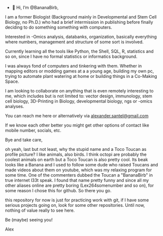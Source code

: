 - 👋 Hi, I’m @BananaBirb,

I am a former Biologist (Background mainly in Developmental and Stem Cell Biology, no Ph.D.) who had a brief intermission in publishing before finally deciding to do
something something with computers. 

Interested in -Omics analysis, databanks, organization, basically everything where numbers, management and structure of some sort is involved. 

Currently learning all the tools like Python, the Shell, SQL, R, statistics and so on, since I have no formal statistics or informatics background. 

I was always fond of computers and tinkering with them. Whether in mapping editors or modding games at a a young age, building my own pc, trying to automate plant watering at home or building things in a Co-Making Space.

I am looking to collaborate on anything that is even remotely interesting to me, which includes but is not limited to: vector design, immunology, stem cell biology, 3D-Printing in Biology, developmental biology, ngs or -omics analyses.

You can reach me here or alternatively via
alexander.santel@gmail.com

If we know each other better you might get other options of contact like mobile number, socials, etc. 

Bye and take care,

oh yeah, last but not least, why the stupid name and a Toco Toucan as profile picture? I like animals, also birds. I think octopi are probably the coolest animals on  earth but a Toco Toucan is also pretty cool. Its beak looks like a Banana and I used to follow some dude who raised Toucans and made videos about them on youtube, which was my relaxing program for some time. One of the commenters dubbed the Toucan a "BananaBirb" in true internet l33t speak. I found that name pretty funny and since all my other aliases online are pretty boring (Lex264somenumber and so on), for some reason I chose this for github. So there you go. 

this repository for now is just for practicing work with git, if I have some serious projects going on, look for some other repositories. Until now, nothing of value really to see here. 


Be (maybe) seeing you!

Alex

<!---
BananaBirb/BananaBirb is a ✨ special ✨ repository because its `README.md` (this file) appears on your GitHub profile.
You can click the Preview link to take a look at your changes.
--->
